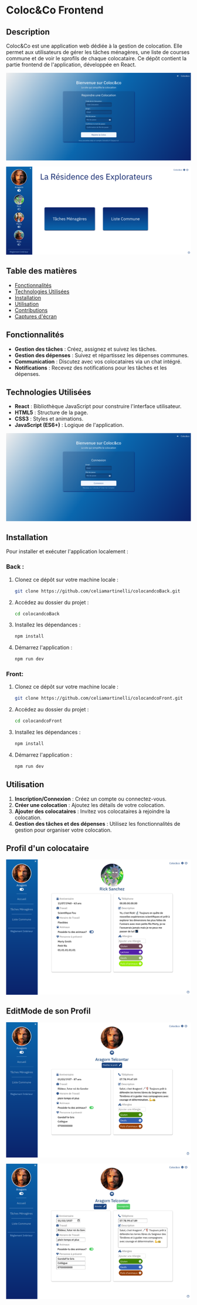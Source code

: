 # Coloc&Co Frontend

## Description

Coloc&Co est une application web dédiée à la gestion de colocation. Elle permet aux utilisateurs de gérer les tâches ménagères, une liste de courses commune et de voir le sprofils de chaque colocataire. Ce dépôt contient la partie frontend de l'application, développée en React.

![Texte alternatif](./public/capture/Capture%20d’écran%202024-06-04%20à%2008.21.37.png 'Titre optionnel')

![Texte alternatif](./public/capture/Capture%20d’écran%202024-06-04%20à%2008.22.01.png 'Titre optionnel')

## Table des matières

- [Fonctionnalités](#fonctionnalités)
- [Technologies Utilisées](#technologies-utilisées)
- [Installation](#installation)
- [Utilisation](#utilisation)
- [Contributions](#contributions)
- [Captures d'écran](#captures-décran)

## Fonctionnalités

- **Gestion des tâches** : Créez, assignez et suivez les tâches.
- **Gestion des dépenses** : Suivez et répartissez les dépenses communes.
- **Communication** : Discutez avec vos colocataires via un chat intégré.
- **Notifications** : Recevez des notifications pour les tâches et les dépenses.

## Technologies Utilisées

- **React** : Bibliothèque JavaScript pour construire l'interface utilisateur.
- **HTML5** : Structure de la page.
- **CSS3** : Styles et animations.
- **JavaScript (ES6+)** : Logique de l'application.

![Texte alternatif](./public/capture/Capture%20d’écran%202024-06-04%20à%2008.21.20.png 'Titre optionnel')

## Installation

Pour installer et exécuter l'application localement :

### Back :

1. Clonez ce dépôt sur votre machine locale :

   ```bash
   git clone https://github.com/celiamartinelli/colocandcoBack.git
   ```

2. Accédez au dossier du projet :

   ```bash
   cd colocandcoBack
   ```

3. Installez les dépendances :

   ```bash
   npm install
   ```

4. Démarrez l'application :
   ```bash
   npm run dev
   ```

### Front:

1. Clonez ce dépôt sur votre machine locale :

   ```bash
   git clone https://github.com/celiamartinelli/colocandcoFront.git
   ```

2. Accédez au dossier du projet :

   ```bash
   cd colocandcoFront
   ```

3. Installez les dépendances :

   ```bash
   npm install
   ```

4. Démarrez l'application :
   ```bash
   npm run dev
   ```

## Utilisation

1. **Inscription/Connexion** : Créez un compte ou connectez-vous.
2. **Créer une colocation** : Ajoutez les détails de votre colocation.
3. **Ajouter des colocataires** : Invitez vos colocataires à rejoindre la colocation.
4. **Gestion des tâches et des dépenses** : Utilisez les fonctionnalités de gestion pour organiser votre colocation.

## Profil d'un colocataire

![Texte alternatif](./public/capture/Capture%20d’écran%202024-06-04%20à%2008.22.43.png 'Titre optionnel')

## EditMode de son Profil

![Texte alternatif](./public/capture/Capture%20d’écran%202024-06-04%20à%2008.24.36.png 'Titre optionnel')

![Texte alternatif](./public/capture/Capture%20d’écran%202024-06-04%20à%2008.24.18.png 'Titre optionnel')
